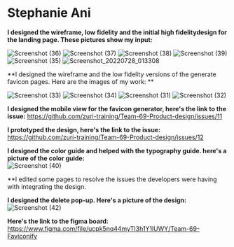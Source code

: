 # Stephanie Ani
**I designed the wireframe, low fidelity and the initial high fidelitydesign for the landing page. These pictures show my input:**

![Screenshot (36)](https://user-images.githubusercontent.com/105232462/183787096-c8ccb52d-aee8-4e83-bd14-5a810527e463.png)
![Screenshot (37)](https://user-images.githubusercontent.com/105232462/183787099-7e7d3163-6ec9-47d1-bcae-146e42aa3c2c.png)
![Screenshot (38)](https://user-images.githubusercontent.com/105232462/183787101-f5ca845c-6c05-418f-87de-08dbcc322c10.png)
![Screenshot (39)](https://user-images.githubusercontent.com/105232462/183787104-0b52aee1-419d-4c62-9fa4-97b44416ab08.png)
![Screenshot (35)](https://user-images.githubusercontent.com/105232462/183787106-ad255e46-2149-474c-8617-c2bedb5feb3d.png)
![Screenshot_20220728_013308](https://user-images.githubusercontent.com/105232462/183787207-ef8ff118-f771-45f6-9565-68fcf6228e2b.jpg)


**I designed the wireframe and the low fidelity versions of the generate favicon pages. Here are the images of my work: **

![Screenshot (33)](https://user-images.githubusercontent.com/105232462/183787300-045b1783-5190-499f-b78c-d2ee2bd25ebf.png)
![Screenshot (34)](https://user-images.githubusercontent.com/105232462/183787302-577c836b-d276-45ab-91e4-386d2f877898.png)
![Screenshot (31)](https://user-images.githubusercontent.com/105232462/183787304-e6cc29a6-40e6-47e8-b68e-78890f4b7391.png)
![Screenshot (32)](https://user-images.githubusercontent.com/105232462/183787306-4908aae0-2a98-43dc-93a1-8bec59c52c68.png)


**I designed the mobile view for the favicon generator, here's the link to the issue:** 
https://github.com/zuri-training/Team-69-Product-design/issues/11


**I prototyped the design, here's the link to the issue:**
https://github.com/zuri-training/Team-69-Product-design/issues/12


**I designed the color guide and helped with the typography guide. here's a picture of the color guide:**  
![Screenshot (40)](https://user-images.githubusercontent.com/105232462/183788280-bddce555-6898-4488-ae85-221a6b1b308f.png)


**I edited some pages to resolve the issues the developers were having with integrating the design.


**I designed the delete pop-up. Here's a picture of the design:** 
![Screenshot (42)](https://user-images.githubusercontent.com/105232462/183789651-08c3498a-b7e4-43e1-bbec-d66fcab10736.png)


**Here's the link to the figma board:** 
https://www.figma.com/file/ucpk5nq44myTI3h1Y1lUWY/Team-69-Faviconify
